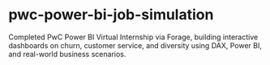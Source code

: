 # pwc-power-bi-job-simulation
Completed PwC Power BI Virtual Internship via Forage, building interactive dashboards on churn, customer service, and diversity using DAX, Power BI, and real-world business scenarios.
